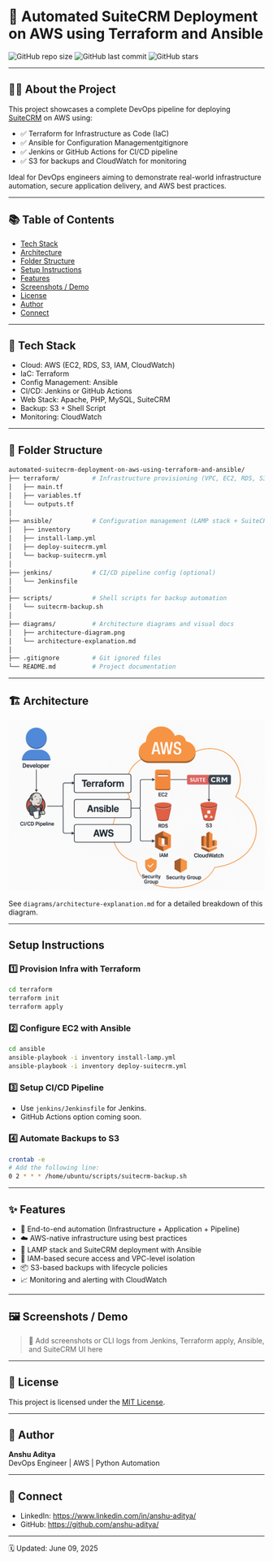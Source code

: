 # 🚀 Automated SuiteCRM Deployment on AWS using Terraform and Ansible

![GitHub repo size](https://img.shields.io/github/repo-size/your-username/automated-suitecrm-deployment-on-aws-using-terraform-and-ansible)
![GitHub last commit](https://img.shields.io/github/last-commit/your-username/automated-suitecrm-deployment-on-aws-using-terraform-and-ansible)
![GitHub stars](https://img.shields.io/github/stars/your-username/automated-suitecrm-deployment-on-aws-using-terraform-and-ansible?style=social)

---

## 🧑‍💻 About the Project

This project showcases a complete DevOps pipeline for deploying [SuiteCRM](https://suitecrm.com/) on AWS using:

- ✅ Terraform for Infrastructure as Code (IaC)
- ✅ Ansible for Configuration Managementgitignore
- ✅ Jenkins or GitHub Actions for CI/CD pipeline
- ✅ S3 for backups and CloudWatch for monitoring

Ideal for DevOps engineers aiming to demonstrate real-world infrastructure automation, secure application delivery, and AWS best practices.

---

## 📚 Table of Contents

- [Tech Stack](#-tech-stack)
- [Architecture](#-architecture)
- [Folder Structure](#-folder-structure)
- [Setup Instructions](#-setup-instructions)
- [Features](#-features)
- [Screenshots / Demo](#-screenshots--demo)
- [License](#-license)
- [Author](#-author)
- [Connect](#-connect)

---

## 🚀 Tech Stack

- Cloud: AWS (EC2, RDS, S3, IAM, CloudWatch)
- IaC: Terraform
- Config Management: Ansible
- CI/CD: Jenkins or GitHub Actions
- Web Stack: Apache, PHP, MySQL, SuiteCRM
- Backup: S3 + Shell Script
- Monitoring: CloudWatch

---

## 🧱 Folder Structure

```bash
automated-suitecrm-deployment-on-aws-using-terraform-and-ansible/
├── terraform/         # Infrastructure provisioning (VPC, EC2, RDS, S3, etc.)
│   ├── main.tf
│   ├── variables.tf
│   └── outputs.tf
│
├── ansible/           # Configuration management (LAMP stack + SuiteCRM setup)
│   ├── inventory
│   ├── install-lamp.yml
│   ├── deploy-suitecrm.yml
│   └── backup-suitecrm.yml
│
├── jenkins/           # CI/CD pipeline config (optional)
│   └── Jenkinsfile
│
├── scripts/           # Shell scripts for backup automation
│   └── suitecrm-backup.sh
│
├── diagrams/          # Architecture diagrams and visual docs
│   ├── architecture-diagram.png
│   └── architecture-explanation.md
│
├── .gitignore         # Git ignored files
└── README.md          # Project documentation
```

---

## 🏗 Architecture

![Architecture Diagram](diagrams/architecture-diagram.png)

See `diagrams/architecture-explanation.md` for a detailed breakdown of this diagram.

---

##  Setup Instructions

### 1️⃣ Provision Infra with Terraform

```bash
cd terraform
terraform init
terraform apply
```

### 2️⃣ Configure EC2 with Ansible

```bash
cd ansible
ansible-playbook -i inventory install-lamp.yml
ansible-playbook -i inventory deploy-suitecrm.yml
```

### 3️⃣ Setup CI/CD Pipeline

- Use `jenkins/Jenkinsfile` for Jenkins.
- GitHub Actions option coming soon.

### 4️⃣ Automate Backups to S3

```bash
crontab -e
# Add the following line:
0 2 * * * /home/ubuntu/scripts/suitecrm-backup.sh
```

---

## ✨ Features

- 🔁 End-to-end automation (Infrastructure + Application + Pipeline)
- ☁️ AWS-native infrastructure using best practices
- 🐧 LAMP stack and SuiteCRM deployment with Ansible
- 🔐 IAM-based secure access and VPC-level isolation
- 📦 S3-based backups with lifecycle policies
- 📈 Monitoring and alerting with CloudWatch

---

## 🖼 Screenshots / Demo

> 📌 Add screenshots or CLI logs from Jenkins, Terraform apply, Ansible, and SuiteCRM UI here

---

## 🪪 License

This project is licensed under the [MIT License](LICENSE).

---

## 👤 Author

**Anshu Aditya**  
DevOps Engineer | AWS | Python Automation

---

## 💬 Connect

- LinkedIn: https://www.linkedin.com/in/anshu-aditya/
- GitHub: https://github.com/anshu-aditya/

---

🗓 Updated: June 09, 2025
